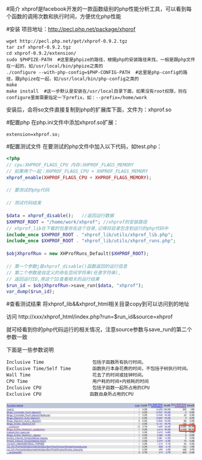 #简介
xhprof是facebook开发的一款函数级别的php性能分析工具，可以看到每个函数的调用次数和执行时间，方便优化php性能

#安装
项目地址：http://pecl.php.net/package/xhprof
```shell
wget http://pecl.php.net/get/xhprof-0.9.2.tgz
tar zxf xhprof-0.9.2.tgz
cd xhprof-0.9.2/extension/
sudo $PHPIZE-PATH  #这里是phpize的路径，根据php的安装路径来找，一般是跟php文件在一起的，如/usr/local/bin/phpize之类的
./configure --with-php-config=$PHP-CONFIG-PATH  #这里是php-config的路径，跟phpize在一起，如/usr/local/bin/php-config之类的
make
make install  #这一步默认是安装在/usr/local目录下面，如果没有root权限，则在configure里面需要指定一下prefix，如：--prefix=/home/work
```
安装后，会将so文件直接复制到php的扩展库下面，文件为：xhprof.so

#配置php
在php.ini文件中添加xhprof.so扩展：
```
extension=xhprof.so;
```
#配置测试文件
在要测试的php文件中加入以下代码，如test.php：

```php
<?php
// cpu:XHPROF_FLAGS_CPU 内存:XHPROF_FLAGS_MEMORY
// 如果两个一起：XHPROF_FLAGS_CPU + XHPROF_FLAGS_MEMORY 
xhprof_enable(XHPROF_FLAGS_CPU + XHPROF_FLAGS_MEMORY);

// 要测试的php代码

// 测试代码结束

$data = xhprof_disable();   //返回运行数据
$XHPROF_ROOT = "/home/work/xhprof"; //xhprof的安装路径
// xhprof_lib在下载的包里存在这个目录,记得将目录包含到运行的php代码中
include_once $XHPROF_ROOT . "xhprof_lib/utils/xhprof_lib.php";  
include_once $XHPROF_ROOT . "xhprof_lib/utils/xhprof_runs.php";  
 
$objXhprofRun = new XHProfRuns_Default($XHPROF_ROOT); 

// 第一个参数j是xhprof_disable()函数返回的运行信息
// 第二个参数是自定义的命名空间字符串(任意字符串),
// 返回运行ID,用这个ID查看相关的运行结果
$run_id = $objXhprofRun->save_run($data, "xhprof");
var_dump($run_id);
```

#查看测试结果
将xhprof_lib&&xhprof_html相关目录copy到可以访问到的地址

访问 http://xxx/xhprof_html/index.php?run=$run_id&source=xhprof 

就可经看到你的php代码运行的相关情况，注意source参数与save_run的第二个参数一致

下面是一些参数说明
```
Inclusive Time                  包括子函数所有执行时间。
Exclusive Time/Self Time        函数执行本身花费的时间，不包括子树执行时间。
Wall Time                       花去了的时间或挂钟时间。
CPU Time                        用户耗的时间+内核耗的时间
Inclusive CPU                   包括子函数一起所占用的CPU
Exclusive CPU                  函数自身所占用的CPU
```
![xhprof生成图片](https://raw.githubusercontent.com/muchaoustc/uncategoried/master/images/xhprof.jpg)
